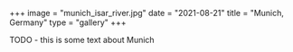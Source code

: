 +++
image = "munich_isar_river.jpg" 
date = "2021-08-21" 
title = "Munich, Germany" 
type = "gallery"
+++

TODO - this is some text about Munich
